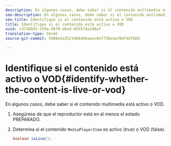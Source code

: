 ```yaml
---
description: En algunos casos, debe saber si el contenido multimedia está activo o VOD.
seo-description: En algunos casos, debe saber si el contenido multimedia está activo o VOD.
seo-title: Identifique si el contenido está activo o VOD
title: Identifique si el contenido está activo o VOD
uuid: cd71b8d3-259a-48f8-a6ad-02b57da146a7
translation-type: tm+mt
source-git-commit: 5908e5a3521966496aeec0ef730e4a704fddfb68

---
```



# Identifique si el contenido está activo o VOD{#identify-whether-the-content-is-live-or-vod}

En algunos casos, debe saber si el contenido multimedia está activo o VOD.

1. Asegúrese de que el reproductor está en al menos el estado PREPARADO.
1. Determina si el contenido `MediaPlayerItem` es activo (true) o VOD (false).

   ```java
   boolean isLive();
   ```

